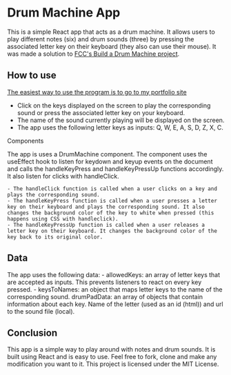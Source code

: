 # Drum Machine App

This is a simple React app that acts as a drum machine. It allows users to play different notes (six) and drum sounds (three) by pressing the associated letter key on their keyboard (they also can use their mouse). It was made a solution to [FCC's Build a Drum Machine project](https://www.freecodecamp.org/learn/front-end-development-libraries/front-end-development-libraries-projects/build-a-drum-machine).

## How to use

[The easiest way to use the program is to go to my portfolio site](https://www.robiniversen.com/build-a-drum-machine)

- Click on the keys displayed on the screen to play the corresponding sound or press the associated letter key on your keyboard.
- The name of the sound currently playing will be displayed on the screen.
-  The app uses the following letter keys as inputs: Q, W, E, A, S, D, Z, X, C.

Components

The app is uses a DrumMachine component. The component uses the useEffect hook to listen for keydown and keyup events on the document and calls the handleKeyPress and handleKeyPressUp functions accordingly. It also listen for clicks with handleClick.

    - The handleClick function is called when a user clicks on a key and plays the corresponding sound.
    - The handleKeyPress function is called when a user presses a letter key on their keyboard and plays the corresponding sound. It also changes the background color of the key to white when pressed (this happens using CSS with handleclick). 
    - The handleKeyPressUp function is called when a user releases a letter key on their keyboard. It changes the background color of the key back to its original color.

## Data

The app uses the following data:
    - allowedKeys: an array of letter keys that are accepted as inputs. This prevents listeners to react on every key pressed.
    - keysToNames: an object that maps letter keys to the name of the corresponding sound. 
    drumPadData: an array of objects that contain information about each key. Name of the letter (used as an id (html)) and url to the sound file (local). 

## Conclusion

This app is a simple way to play around with notes and drum sounds. It is built using React and is easy to use. Feel free to fork, clone and make any modification you want to it. This project is licensed under the MIT License.

